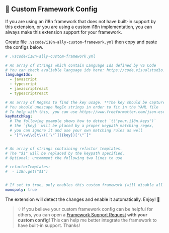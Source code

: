 ## 🎎 Custom Framework Config

If you are using an i18n framework that does not have built-in support by this extension, or you are using a custom i18n implementation, you can always make this extension support for your framework.

Create file `.vscode/i18n-ally-custom-framework.yml` then copy and paste the configs below.

```yaml
# .vscode/i18n-ally-custom-framework.yml

# An array of strings which contain Language Ids defined by VS Code
# You can check avaliable language ids here: https://code.visualstudio.com/docs/languages/overview#_language-id
languageIds:
  - javascript
  - typescript
  - javascriptreact
  - typescriptreact

# An array of RegExs to find the key usage. **The key should be captured in the first match group**.
# You should unescape RegEx strings in order to fit in the YAML file
# To help with this, you can use https://www.freeformatter.com/json-escape.html
keyMatchReg:
  # The following example shows how to detect `t("your.i18n.keys")`
  # the `{key}` will be placed by a proper keypath matching regex,
  # you can ignore it and use your own matching rules as well
  - "[^\\w\\d]t\\(['\"`]({key})['\"`]"


# An array of strings containing refactor templates.
# The "$1" will be replaced by the keypath specified.
# Optional: uncomment the following two lines to use

# refactorTemplates:
#  - i18n.get("$1")


# If set to true, only enables this custom framework (will disable all built-in frameworks)
monopoly: true
```

The extension will detect the changes and enable it automatically. Enjoy! 🎉

> 💡 If you believe your custom framework config can be helpful for others, you can open a [Framework Support Request](https://github.com/antfu/i18n-ally/issues/new?assignees=&labels=framework+request&template=framework-support-request.md&title=%5BFramework+Request%5D) **with your custom config**! This can help me better integrate the framework to have built-in support. Thanks!
